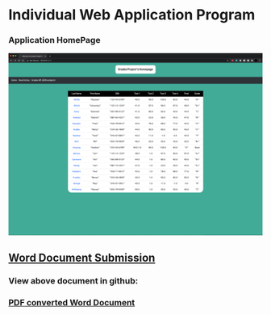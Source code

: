 # Individual Web Application Program

### Application HomePage
![Homepage](images/home.png)


## [Word Document Submission](Web-Application-Individial-Submission.docx)

### View above document in github:
### [PDF converted Word Document](Web-Application-Individial-Submission-pdf.pdf)